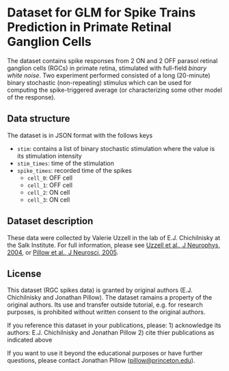 # Dataset for GLM for Spike Trains Prediction in Primate Retinal Ganglion Cells

The dataset contains spike responses from 2 ON and 2 OFF parasol
retinal ganglion cells (RGCs) in primate retina, stimulated with
full-field _binary white noise_. Two experiment performed consisted of a
long (20-minute) binary stochastic (non-repeating) stimulus
which can be used for computing the spike-triggered average
(or characterizing some other model of the response).

## Data structure

The dataset is in JSON format with the follows keys

- `stim`: contains a list of binary stochastic stimulation where the value is its stimulation intensity
- `stim_times`: time of the stimulation
- `spike_times`: recorded time of the spikes
  - `cell_0`: OFF cell
  - `cell_1`: OFF cell
  - `cell_2`: ON cell
  - `cell_3`: ON cell

## Dataset description

These data were collected by Valerie Uzzell in the lab of
E.J. Chichilnisky at the Salk Institute. For full information, please see
[Uzzell et al., J Neurophys, 2004](http://med.stanford.edu/content/dam/sm/chichilnisky/documents/publications/Uzzell2004.pdf),
or [Pillow et al., J Neurosci, 2005](https://www.jneurosci.org/content/25/47/11003).

## License

This dataset (RGC spikes data) is granted by original authors (E.J. Chichilnisky and Jonathan Pillow).
The dataset ramains a property of the original authors.
Its use and transfer outside tutorial, e.g. for research purposes,
is prohibited without written consent to the original authors.

If you reference this dataset in your publications, please:
    1) acknowledge its authors: E.J. Chichilnisky and Jonathan Pillow
    2) cite thier publications as indicated above

If you want to use it beyond the educational purposes or have further questions, please contact
Jonathan Pillow (pillow@princeton.edu).
